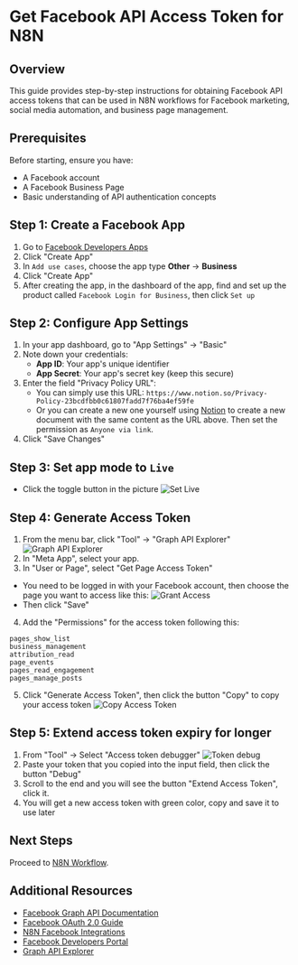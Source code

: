 # Get Facebook API Access Token for N8N

## Overview

This guide provides step-by-step instructions for obtaining Facebook API access tokens that can be used in N8N workflows for Facebook marketing, social media automation, and business page management.

## Prerequisites

Before starting, ensure you have:

- A Facebook account
- A Facebook Business Page
- Basic understanding of API authentication concepts

## Step 1: Create a Facebook App

1. Go to [Facebook Developers Apps](https://developers.facebook.com/apps/)
2. Click "Create App"
3. In `Add use cases`, choose the app type **Other** → **Business**
4. Click "Create App"
5. After creating the app, in the dashboard of the app, find and set up the product called `Facebook Login for Business`, then click `Set up`

## Step 2: Configure App Settings

1. In your app dashboard, go to "App Settings" → "Basic"
2. Note down your credentials:
   - **App ID**: Your app's unique identifier
   - **App Secret**: Your app's secret key (keep this secure)
3. Enter the field "Privacy Policy URL":
   - You can simply use this URL: `https://www.notion.so/Privacy-Policy-23bcdfbb0c61807fadd7f76ba4ef59fe`
   - Or you can create a new one yourself using [Notion](https://www.notion.so) to create a new document with the same content as the URL above. Then set the permission as `Anyone via link`.
4. Click "Save Changes"

## Step 3: Set app mode to `Live`

- Click the toggle button in the picture
  ![Set Live](../../assets/facebook/fb-live.png)

## Step 4: Generate Access Token

1. From the menu bar, click "Tool" → "Graph API Explorer"
   ![Graph API Explorer](../../assets/facebook/facebook-graph-api.png)
2. In "Meta App", select your app.
3. In "User or Page", select "Get Page Access Token"

- You need to be logged in with your Facebook account, then choose the page you want to access like this:
  ![Grant Access](../../assets/facebook/fb-grant-access.png)
- Then click "Save"

4. Add the "Permissions" for the access token following this:

```
pages_show_list
business_management
attribution_read
page_events
pages_read_engagement
pages_manage_posts
```

5. Click "Generate Access Token", then click the button "Copy" to copy your access token
   ![Copy Access Token](../../assets/facebook/facebook-copy-access-token.png)

## Step 5: Extend access token expiry for longer

1. From "Tool" → Select "Access token debugger"
   ![Token debug](../../assets/facebook/facebook-token-debug.png)
2. Paste your token that you copied into the input field, then click the button "Debug"
3. Scroll to the end and you will see the button "Extend Access Token", click it.
4. You will get a new access token with green color, copy and save it to use later

## Next Steps

Proceed to [N8N Workflow](../05-workflows/01-create-n8n-workflow.md).

## Additional Resources

- [Facebook Graph API Documentation](https://developers.facebook.com/docs/graph-api)
- [Facebook OAuth 2.0 Guide](https://developers.facebook.com/docs/facebook-login/security)
- [N8N Facebook Integrations](https://docs.n8n.io/integrations/nodes/n8n-nodes-base.facebook/)
- [Facebook Developers Portal](https://developers.facebook.com/)
- [Graph API Explorer](https://developers.facebook.com/tools/explorer/)
